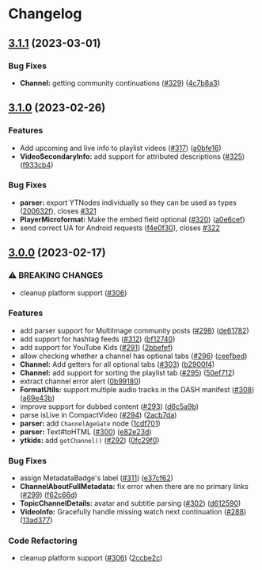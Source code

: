 # Changelog

## [3.1.1](https://github.com/LuanRT/YouTube.js/compare/v3.1.0...v3.1.1) (2023-03-01)


### Bug Fixes

* **Channel:** getting community continuations ([#329](https://github.com/LuanRT/YouTube.js/issues/329)) ([4c7b8a3](https://github.com/LuanRT/YouTube.js/commit/4c7b8a34030effa26c4ea186d3e9509128aec31c))

## [3.1.0](https://github.com/LuanRT/YouTube.js/compare/v3.0.0...v3.1.0) (2023-02-26)


### Features

* Add upcoming and live info to playlist videos ([#317](https://github.com/LuanRT/YouTube.js/issues/317)) ([a0bfe16](https://github.com/LuanRT/YouTube.js/commit/a0bfe164279ec27b0c49c6b0c32222c1a92df5c3))
* **VideoSecondaryInfo:** add support for attributed descriptions ([#325](https://github.com/LuanRT/YouTube.js/issues/325)) ([f933cb4](https://github.com/LuanRT/YouTube.js/commit/f933cb45bcb92c07b3bc063d63869a51cbff4eb0))


### Bug Fixes

* **parser:** export YTNodes individually so they can be used as types ([200632f](https://github.com/LuanRT/YouTube.js/commit/200632f374d5e0e105b600d579a2665a6fb36e38)), closes [#321](https://github.com/LuanRT/YouTube.js/issues/321)
* **PlayerMicroformat:** Make the embed field optional ([#320](https://github.com/LuanRT/YouTube.js/issues/320)) ([a0e6cef](https://github.com/LuanRT/YouTube.js/commit/a0e6cef00fb9e3f52593cec22704f7ddc1f7553e))
* send correct UA for Android requests ([f4e0f30](https://github.com/LuanRT/YouTube.js/commit/f4e0f30e6e94b347b28d67d9a86284ea2d23ee15)), closes [#322](https://github.com/LuanRT/YouTube.js/issues/322)

## [3.0.0](https://github.com/LuanRT/YouTube.js/compare/v2.9.0...v3.0.0) (2023-02-17)


### ⚠ BREAKING CHANGES

* cleanup platform support ([#306](https://github.com/LuanRT/YouTube.js/issues/306))

### Features

* add parser support for MultiImage community posts ([#298](https://github.com/LuanRT/YouTube.js/issues/298)) ([de61782](https://github.com/LuanRT/YouTube.js/commit/de61782f1a673cbe66ae9b410341e39b7501ba84))
* add support for hashtag feeds ([#312](https://github.com/LuanRT/YouTube.js/issues/312)) ([bf12740](https://github.com/LuanRT/YouTube.js/commit/bf12740333a82c26fe84e7c702c2fbb8859814fc))
* add support for YouTube Kids ([#291](https://github.com/LuanRT/YouTube.js/issues/291)) ([2bbefef](https://github.com/LuanRT/YouTube.js/commit/2bbefefbb7cb061f3e7b686158b7568c32f0da5d))
* allow checking whether a channel has optional tabs ([#296](https://github.com/LuanRT/YouTube.js/issues/296)) ([ceefbed](https://github.com/LuanRT/YouTube.js/commit/ceefbed98c70bb936e2d2df58c02834842acfdfc))
* **Channel:** Add getters for all optional tabs ([#303](https://github.com/LuanRT/YouTube.js/issues/303)) ([b2900f4](https://github.com/LuanRT/YouTube.js/commit/b2900f48a7aa4c22635e1819ba9f636e81964f2c))
* **Channel:** add support for sorting the playlist tab ([#295](https://github.com/LuanRT/YouTube.js/issues/295)) ([50ef712](https://github.com/LuanRT/YouTube.js/commit/50ef71284db41e5f94bb511892651d22a1d363a0))
* extract channel error alert ([0b99180](https://github.com/LuanRT/YouTube.js/commit/0b991800a5c67f0e702251982b52eb8531f36f19))
* **FormatUtils:** support multiple audio tracks in the DASH manifest ([#308](https://github.com/LuanRT/YouTube.js/issues/308)) ([a69e43b](https://github.com/LuanRT/YouTube.js/commit/a69e43bf3ae02f2428c4aa86f647e3e5e0db5ba6))
* improve support for dubbed content ([#293](https://github.com/LuanRT/YouTube.js/issues/293)) ([d6c5a9b](https://github.com/LuanRT/YouTube.js/commit/d6c5a9b971444d0cd746aaf5310d3389793680ea))
* parse isLive in CompactVideo ([#294](https://github.com/LuanRT/YouTube.js/issues/294)) ([2acb7da](https://github.com/LuanRT/YouTube.js/commit/2acb7da0198bfeca6ff911cf95cf06a220fccaa5))
* **parser:** add `ChannelAgeGate` node ([1cdf701](https://github.com/LuanRT/YouTube.js/commit/1cdf701c8403db6b681a26ecb1df2daa51add454))
* **parser:** Text#toHTML ([#300](https://github.com/LuanRT/YouTube.js/issues/300)) ([e82e23d](https://github.com/LuanRT/YouTube.js/commit/e82e23dfbb24dff3ddf45754c7319d783990e254))
* **ytkids:** add `getChannel()` ([#292](https://github.com/LuanRT/YouTube.js/issues/292)) ([0fc29f0](https://github.com/LuanRT/YouTube.js/commit/0fc29f0bbf965215146a6ae192494c74e6cefcbb))


### Bug Fixes

* assign MetadataBadge's label ([#311](https://github.com/LuanRT/YouTube.js/issues/311)) ([e37cf62](https://github.com/LuanRT/YouTube.js/commit/e37cf627322f688fcef18d41345f77cbccd58829))
* **ChannelAboutFullMetadata:** fix error when there are no primary links ([#299](https://github.com/LuanRT/YouTube.js/issues/299)) ([f62c66d](https://github.com/LuanRT/YouTube.js/commit/f62c66db396ba7d2f93007414101112b49d8375f))
* **TopicChannelDetails:** avatar and subtitle parsing ([#302](https://github.com/LuanRT/YouTube.js/issues/302)) ([d612590](https://github.com/LuanRT/YouTube.js/commit/d612590530f5fe590fee969810b1dd44c37f0457))
* **VideoInfo:** Gracefully handle missing watch next continuation ([#288](https://github.com/LuanRT/YouTube.js/issues/288)) ([13ad377](https://github.com/LuanRT/YouTube.js/commit/13ad3774c9783ed2a9f286aeee88110bd43b3a73))


### Code Refactoring

* cleanup platform support ([#306](https://github.com/LuanRT/YouTube.js/issues/306)) ([2ccbe2c](https://github.com/LuanRT/YouTube.js/commit/2ccbe2ce6260ace3bfac8b4b391e583fbcc4e286))
